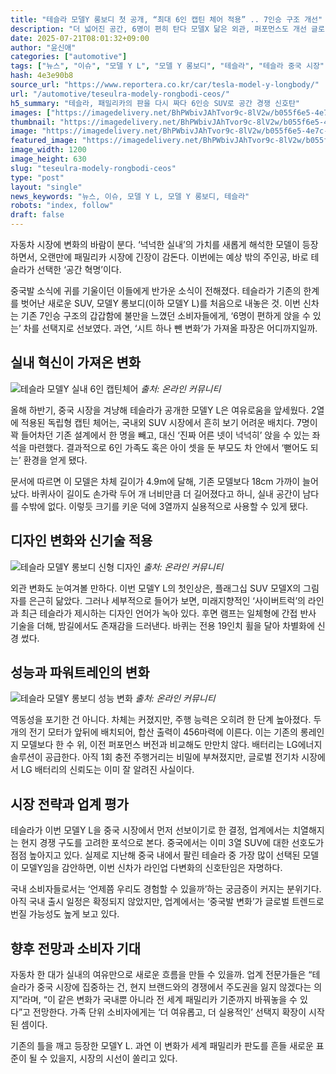 ```yaml
---
title: "테슬라 모델Y 롱보디 첫 공개, “최대 6인 캡틴 체어 적용” .. 7인승 구조 개선"
description: "더 넓어진 공간, 6명이 편히 탄다 모델X 닮은 외관, 퍼포먼스도 개선 글로벌 출시 가능성, 국내는 미정 ..."
date: 2025-07-21T08:01:32+09:00
author: "윤신애"
categories: ["automotive"]
tags: ["뉴스", "이슈", "모델 Y L", "모델 Y 롱보디", "테슬라", "테슬라 중국 시장", "프리미엄패밀리SUV", "글로벌전기차진화"]
hash: 4e3e90b8
source_url: "https://www.reportera.co.kr/car/tesla-model-y-longbody/"
url: "/automotive/teseulra-modely-rongbodi-ceos/"
h5_summary: "테슬라, 패밀리카의 판을 다시 짜다 6인승 SUV로 공간 경쟁 신호탄"
images: ["https://imagedelivery.net/BhPWbivJAhTvor9c-8lV2w/b055f6e5-4e7c-478a-5da7-bfb8beaa3100/public", "https://imagedelivery.net/BhPWbivJAhTvor9c-8lV2w/56c343e4-e908-4ce4-cd11-feb9cde6af00/public", "https://imagedelivery.net/BhPWbivJAhTvor9c-8lV2w/15d520f6-cf37-4851-365e-0f58757de800/public", "https://imagedelivery.net/BhPWbivJAhTvor9c-8lV2w/c7bb993e-03d7-40f3-5718-acd523761b00/public"]
thumbnail: "https://imagedelivery.net/BhPWbivJAhTvor9c-8lV2w/b055f6e5-4e7c-478a-5da7-bfb8beaa3100/public"
image: "https://imagedelivery.net/BhPWbivJAhTvor9c-8lV2w/b055f6e5-4e7c-478a-5da7-bfb8beaa3100/public"
featured_image: "https://imagedelivery.net/BhPWbivJAhTvor9c-8lV2w/b055f6e5-4e7c-478a-5da7-bfb8beaa3100/public"
image_width: 1200
image_height: 630
slug: "teseulra-modely-rongbodi-ceos"
type: "post"
layout: "single"
news_keywords: "뉴스, 이슈, 모델 Y L, 모델 Y 롱보디, 테슬라"
robots: "index, follow"
draft: false
---
```


자동차 시장에 변화의 바람이 분다. ‘넉넉한 실내’의 가치를 새롭게 해석한 모델이 등장하면서, 오랜만에 패밀리카 시장에 긴장이 감돈다. 이번에는 예상 밖의 주인공, 바로 테슬라가 선택한 ‘공간 혁명’이다.

중국발 소식에 귀를 기울이던 이들에게 반가운 소식이 전해졌다. 테슬라가 기존의 한계를 벗어난 새로운 SUV, 모델Y 롱보디(이하 모델Y L)를 처음으로 내놓은 것. 이번 신차는 기존 7인승 구조의 갑갑함에 불만을 느꼈던 소비자들에게, ‘6명이 편하게 앉을 수 있는’ 차를 선택지로 선보였다. 과연, ‘시트 하나 뺀 변화’가 가져올 파장은 어디까지일까.

## 실내 혁신이 가져온 변화

![테슬라 모델Y 실내 6인 캡틴체어](https://imagedelivery.net/BhPWbivJAhTvor9c-8lV2w/15d520f6-cf37-4851-365e-0f58757de800/public)
*출처: 온라인 커뮤니티*


올해 하반기, 중국 시장을 겨냥해 테슬라가 공개한 모델Y L은 여유로움을 앞세웠다. 2열에 적용된 독립형 캡틴 체어는, 국내외 SUV 시장에서 흔히 보기 어려운 배치다. 7명이 꽉 들어차던 기존 설계에서 한 명을 빼고, 대신 ‘진짜 어른 넷이 넉넉히’ 앉을 수 있는 좌석을 마련했다. 결과적으로 6인 가족도 혹은 아이 셋을 둔 부모도 차 안에서 ‘뻗어도 되는’ 환경을 얻게 됐다.

문서에 따르면 이 모델은 차체 길이가 4.9m에 달해, 기존 모델보다 18cm 가까이 늘어났다. 바퀴사이 길이도 손가락 두어 개 너비만큼 더 길어졌다고 하니, 실내 공간이 남다를 수밖에 없다. 이렇듯 크기를 키운 덕에 3열까지 실용적으로 사용할 수 있게 됐다.

## 디자인 변화와 신기술 적용

![테슬라 모델Y 롱보디 신형 디자인](https://imagedelivery.net/BhPWbivJAhTvor9c-8lV2w/56c343e4-e908-4ce4-cd11-feb9cde6af00/public)
*출처: 온라인 커뮤니티*


외관 변화도 눈여겨볼 만하다. 이번 모델Y L의 첫인상은, 플래그십 SUV 모델X의 그림자를 은근히 닮았다. 그러나 세부적으로 들어가 보면, 미래지향적인 ‘사이버트럭’의 라인과 최근 테슬라가 제시하는 디자인 언어가 녹아 있다. 후면 램프는 일체형에 간접 반사 기술을 더해, 밤길에서도 존재감을 드러낸다. 바퀴는 전용 19인치 휠을 달아 차별화에 신경 썼다.

## 성능과 파워트레인의 변화

![테슬라 모델Y 롱보디 성능 변화](https://imagedelivery.net/BhPWbivJAhTvor9c-8lV2w/c7bb993e-03d7-40f3-5718-acd523761b00/public)
*출처: 온라인 커뮤니티*


역동성을 포기한 건 아니다. 차체는 커졌지만, 주행 능력은 오히려 한 단계 높아졌다. 두 개의 전기 모터가 앞뒤에 배치되어, 합산 출력이 456마력에 이른다. 이는 기존의 롱레인지 모델보다 한 수 위, 이전 퍼포먼스 버전과 비교해도 만만치 않다. 배터리는 LG에너지솔루션이 공급한다. 아직 1회 충전 주행거리는 비밀에 부쳐졌지만, 글로벌 전기차 시장에서 LG 배터리의 신뢰도는 이미 잘 알려진 사실이다.

## 시장 전략과 업계 평가

테슬라가 이번 모델Y L을 중국 시장에서 먼저 선보이기로 한 결정, 업계에서는 치열해지는 현지 경쟁 구도를 고려한 포석으로 본다. 중국에서는 이미 3열 SUV에 대한 선호도가 점점 높아지고 있다. 실제로 지난해 중국 내에서 팔린 테슬라 중 가장 많이 선택된 모델이 모델Y임을 감안하면, 이번 신차가 라인업 다변화의 신호탄임은 자명하다.

국내 소비자들로서는 ‘언제쯤 우리도 경험할 수 있을까’하는 궁금증이 커지는 분위기다. 아직 국내 출시 일정은 확정되지 않았지만, 업계에서는 ‘중국발 변화’가 글로벌 트렌드로 번질 가능성도 높게 보고 있다.

## 향후 전망과 소비자 기대

자동차 한 대가 실내의 여유만으로 새로운 흐름을 만들 수 있을까. 업계 전문가들은 “테슬라가 중국 시장에 집중하는 건, 현지 브랜드와의 경쟁에서 주도권을 잃지 않겠다는 의지”라며, “이 같은 변화가 국내뿐 아니라 전 세계 패밀리카 기준까지 바꿔놓을 수 있다”고 전망한다. 가족 단위 소비자에게는 ‘더 여유롭고, 더 실용적인’ 선택지 확장이 시작된 셈이다.

기존의 틀을 깨고 등장한 모델Y L. 과연 이 변화가 세계 패밀리카 판도를 흔들 새로운 표준이 될 수 있을지, 시장의 시선이 쏠리고 있다.
